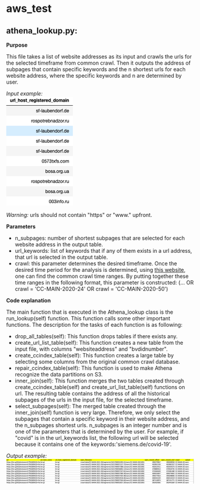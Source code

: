 # aws_test


## **athena_lookup.py**: 
**Purpose**

This file takes a list of website addresses as its input and crawls the urls for the selected timeframe from common crawl. Then it outputs the address of subpages that contain specific keywords and the n shortest urls for each website address, where the specific keywords and n are determined by user.   

*Input example:* \
![alt ](input1.png)

*Warning:* urls should not contain "https" or "www." upfront.

**Parameters** </font> 
* n_subpages: number of shortest subpages that are selected for each website address in the output table. 
* url_keywords: list of keywords that if any of them exists in a url address, that url is selected in the output table. 
* crawl: this parameter determines the desired timeframe. Once the desired time period for the analysis is determined, using [this website](https://skeptric.com/common-crawl-time-ranges/), one can find the common crawl time ranges. By putting together these time ranges in the following format, this parameter is constructed: (... OR crawl = 'CC-MAIN-2020-24' OR crawl = 'CC-MAIN-2020-50')
 

**Code explanation**

The main function that is executed in the Athena_lookup class is the run_lookup(self) function. This function calls some other important functions. The description for the tasks of each function is as following: 
* drop_all_tables(self): This function drops tables if there exists any. 
* create_url_list_table(self): This function creates a new table from the input file, with columns "websiteaddress" and "bvdidnumber".
* create_ccindex_table(self): This function creates a large table by selecting some columns from the original common crawl database.
* repair_ccindex_table(self): This function is used to make Athena recognize the data partitions on S3. 
* inner_join(self): This function merges the two tables created through create_ccindex_table(self) and create_url_list_table(self) functions on url. The resulting table contains the address of all the historical subpages of the urls in the input file, for the selected timeframe.   
* select_subpages(self): The merged table created through the inner_join(self) function is very large. Therefore, we only select the subpages that contain a specific keyword in their website address, and the n_subpages shortest urls. n_subpages is an integer number and is one of the parameters that is determined by the user. For example, if "covid" is in the url_keywords list, the following url will be selected because it contains one of the keywords:'siemens.de/covid-19'. 

*Output example:*\
![alt ](output1.png)







